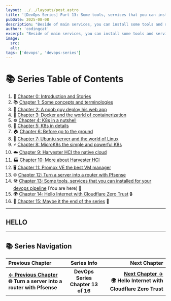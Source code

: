 ```yaml
---
layout: ../../layouts/post.astro
title: '[DevOps Series] Part 13: Some tools, services that you can installed for your devops pipeline'
pubDate: 2025-08-08
description: "Beside of main services, you can install some tools and services to help you in your devops pipeline"
author: 'codingcat'
excerpt: "Beside of main services, you can install some tools and services to help you in your devops pipeline"
image:
  src:
  alt:
tags: ['devops', 'devops-series']
---
```


# 📚 Series Table of Contents

1.  📖 [Chapter 0: Introduction and Stories](/posts/devops-part0) 
2.  📚 [Chapter 1: Some concepts and terminologies](/posts/devops-part1) 
3.  🚀 [Chapter 2: A noob guy deploy his web app](/posts/devops-part2) 
4.  🐳 [Chapter 3: Docker and the world of containerization](/posts/devops-part3) 
5.  ☸️ [Chapter 4: K8s in a nutshell](/posts/devops-part4) 
6.  🔧 [Chapter 5: K8s in details](/posts/devops-part5) 
7.  🏠 [Chapter 6: Before go to the ground](/posts/devops-part6) 
8.  🐧 [Chapter 7: Ubuntu server and the world of Linux](/posts/devops-part7) 
9.  ⚡ [Chapter 8: MicroK8s the simple and powerful K8s](/posts/devops-part8) 
10. ☁️ [Chapter 9: Harvester HCI the native cloud](/posts/devops-part9) 
11. 🏭 [Chapter 10: More about Harvester HCI](/posts/devops-part10) 
12. 🖥️ [Chapter 11: Promox VE the best VM manager](/posts/devops-part11) 
13. 🌐 [Chapter 12: Turn a server into a router with Pfsense](/posts/devops-part12) 
14. 🛠️ [Chapter 13: Some tools, services that you can installed for your devops pipeline](/posts/devops-part13) (You are here) 🎯
15. 🌍 [Chapter 14: Hello Internet with Cloudflare Zero Trust](/posts/devops-part14) 🔒
16. 🎉 [Chapter 15: Maybe it the end of the series](/posts/devops-part15) 🏁

---

## HELLO

---

## 📚 Series Navigation

| Previous Chapter                                |               Series Info                |                                                                   Next Chapter |
| :---------------------------------------------- | :--------------------------------------: | -----------------------------------------------------------------------------: |
| **[← Previous Chapter](/posts/devops-part12)**<br>**🌐 Turn a server into a router with Pfsense** | **DevOps Series**<br>**Chapter 13 of 16** | **[Next Chapter →](/posts/devops-part14)**<br>**🌍 Hello Internet with Cloudflare Zero Trust** |
